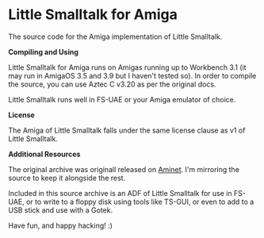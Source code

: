 # Little Smalltalk for Amiga
The source code for the Amiga implementation of Little Smalltalk.

**Compiling and Using**

Little Smalltalk for Amiga runs on Amigas running up to Workbench 3.1 (it may run in AmigaOS 3.5 and 3.9 but I haven't tested so). In order to compile the source, you can use Aztec C v3.20 as per the original docs.

Little Smalltalk runs well in FS-UAE or your Amiga emulator of choice.

**License**

The Amiga of Little Smalltalk falls under the same license clause as v1 of Little Smalltalk.

**Additional Resources**

The original archive was originall released on [Aminet](https://aminet.net/package/dev/lang/SmallTalk). I'm mirroring the source to keep it alongside the rest.

Included in this source archive is an ADF of Little Smalltalk for use in FS-UAE, or to write to a floppy disk using tools like TS-GUI, or even to add to a USB stick and use with a Gotek.

Have fun, and happy hacking! :)